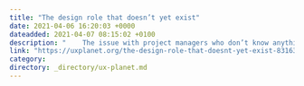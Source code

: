 ```yaml
---
title: "The design role that doesn’t yet exist"
date: 2021-04-06 16:20:03 +0000
dateadded: 2021-04-07 08:15:02 +0100
description: "    The issue with project managers who don’t know anything about projects.  Continue reading on UX Planet »  "
link: "https://uxplanet.org/the-design-role-that-doesnt-yet-exist-831638e53301?source=rss----819cc2aaeee0---4"
category:
directory: _directory/ux-planet.md
---
```

